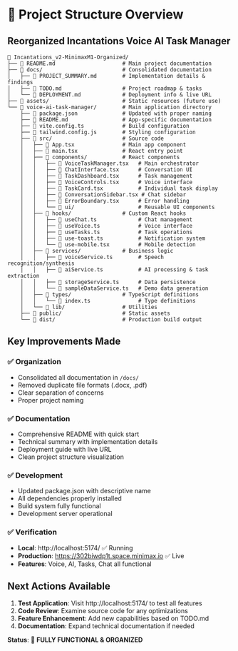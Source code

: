 # 📂 Project Structure Overview

## Reorganized Incantations Voice AI Task Manager

```
📁 Incantations_v2-MinimaxM1-Organized/
├── 📄 README.md                     # Main project documentation
├── 📁 docs/                         # Consolidated documentation
│   ├── 📄 PROJECT_SUMMARY.md        # Implementation details & findings
│   ├── 📄 TODO.md                   # Project roadmap & tasks
│   └── 📄 DEPLOYMENT.md             # Deployment info & live URL
├── 📁 assets/                       # Static resources (future use)
└── 📁 voice-ai-task-manager/        # Main application directory
    ├── 📄 package.json              # Updated with proper naming
    ├── 📄 README.md                 # App-specific documentation
    ├── 📄 vite.config.ts            # Build configuration
    ├── 📄 tailwind.config.js        # Styling configuration
    ├── 📁 src/                      # Source code
    │   ├── 📄 App.tsx               # Main app component
    │   ├── 📄 main.tsx              # React entry point
    │   ├── 📁 components/           # React components
    │   │   ├── 📄 VoiceTaskManager.tsx   # Main orchestrator
    │   │   ├── 📄 ChatInterface.tsx      # Conversation UI
    │   │   ├── 📄 TaskDashboard.tsx      # Task management
    │   │   ├── 📄 VoiceControls.tsx      # Voice interface
    │   │   ├── 📄 TaskCard.tsx           # Individual task display
    │   │   ├── 📄 ConversationSidebar.tsx # Chat sidebar
    │   │   ├── 📄 ErrorBoundary.tsx      # Error handling
    │   │   └── 📁 ui/                    # Reusable UI components
    │   ├── 📁 hooks/                # Custom React hooks
    │   │   ├── 📄 useChat.ts             # Chat management
    │   │   ├── 📄 useVoice.ts            # Voice interface
    │   │   ├── 📄 useTasks.ts            # Task operations
    │   │   ├── 📄 use-toast.ts           # Notification system
    │   │   └── 📄 use-mobile.tsx         # Mobile detection
    │   ├── 📁 services/             # Business logic
    │   │   ├── 📄 voiceService.ts        # Speech recognition/synthesis
    │   │   ├── 📄 aiService.ts           # AI processing & task extraction
    │   │   ├── 📄 storageService.ts      # Data persistence
    │   │   └── 📄 sampleDataService.ts   # Demo data generation
    │   ├── 📁 types/                # TypeScript definitions
    │   │   └── 📄 index.ts               # Type definitions
    │   └── 📁 lib/                  # Utilities
    ├── 📁 public/                   # Static assets
    └── 📁 dist/                     # Production build output
```

## Key Improvements Made

### ✅ **Organization**
- Consolidated all documentation in `/docs/`
- Removed duplicate file formats (.docx, .pdf)
- Clear separation of concerns
- Proper project naming

### ✅ **Documentation**
- Comprehensive README with quick start
- Technical summary with implementation details
- Deployment guide with live URL
- Clean project structure visualization

### ✅ **Development**
- Updated package.json with descriptive name
- All dependencies properly installed
- Build system fully functional
- Development server operational

### ✅ **Verification**
- **Local**: http://localhost:5174/ ✅ Running
- **Production**: https://302biwdp1t.space.minimax.io ✅ Live
- **Features**: Voice, AI, Tasks, Chat all functional

## Next Actions Available

1. **Test Application**: Visit http://localhost:5174/ to test all features
2. **Code Review**: Examine source code for any optimizations
3. **Feature Enhancement**: Add new capabilities based on TODO.md
4. **Documentation**: Expand technical documentation if needed

**Status**: 🎉 **FULLY FUNCTIONAL & ORGANIZED**